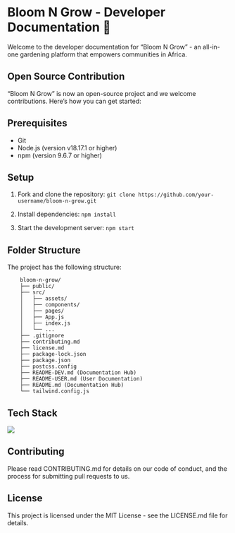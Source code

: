 # Bloom N Grow - Developer Documentation 🌿
Welcome to the developer documentation for “Bloom N Grow” - an all-in-one gardening platform that empowers communities in Africa.

## Open Source Contribution
“Bloom N Grow” is now an open-source project and we welcome contributions. Here’s how you can get started:

## Prerequisites
- Git
- Node.js (version v18.17.1 or higher)
- npm (version 9.6.7 or higher)

## Setup
1. Fork and clone the repository:
```git clone https://github.com/your-username/bloom-n-grow.git```

2. Install dependencies:
```npm install```

3. Start the development server:
```npm start```

## Folder Structure
The project has the following structure:
```
    bloom-n-grow/
    ├── public/
    ├── src/
    │   ├── assets/
    │   ├── components/
    │   ├── pages/
    │   ├── App.js
    │   ├── index.js
    │   └── ...
    ├── .gitignore
    ├── contributing.md
    ├── license.md
    ├── package-lock.json
    ├── package.json
    ├── postcss.config
    ├── README-DEV.md (Documentation Hub)
    ├── README-USER.md (User Documentation)
    ├── README.md (Documentation Hub)
    └── tailwind.config.js
```

## Tech Stack
<img src="https://skillicons.dev/icons?i=react,js,tailwind,git,github,js,vercel" />

## Contributing
Please read CONTRIBUTING.md for details on our code of conduct, and the process for submitting pull requests to us.

## License
This project is licensed under the MIT License - see the LICENSE.md file for details.